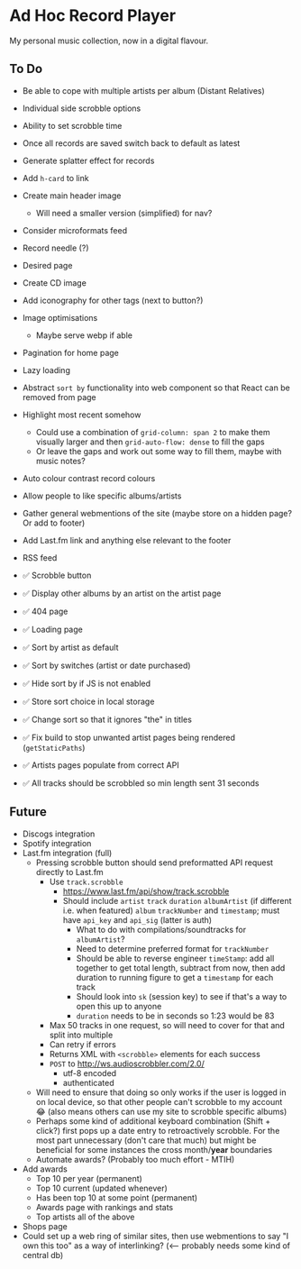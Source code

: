 # Ad Hoc Record Player

My personal music collection, now in a digital flavour.

## To Do

- Be able to cope with multiple artists per album (Distant Relatives)
- Individual side scrobble options
- Ability to set scrobble time
- Once all records are saved switch back to default as latest
- Generate splatter effect for records
- Add `h-card` to link
- Create main header image
  - Will need a smaller version (simplified) for nav?
- Consider microformats feed
- Record needle (?)
- Desired page
- Create CD image
- Add iconography for other tags (next to button?)
- Image optimisations
  - Maybe serve webp if able
- Pagination for home page
- Lazy loading
- Abstract `sort by` functionality into web component so that React can be removed from page
- Highlight most recent somehow
  - Could use a combination of `grid-column: span 2` to make them visually larger and then `grid-auto-flow: dense` to fill the gaps
  - Or leave the gaps and work out some way to fill them, maybe with music notes?
- Auto colour contrast record colours
- Allow people to like specific albums/artists
- Gather general webmentions of the site (maybe store on a hidden page? Or add to footer)
- Add Last.fm link and anything else relevant to the footer
- RSS feed

- ✅ Scrobble button
- ✅ Display other albums by an artist on the artist page
- ✅ 404 page
- ✅ Loading page
- ✅ Sort by artist as default
- ✅ Sort by switches (artist or date purchased)
- ✅ Hide sort by if JS is not enabled
- ✅ Store sort choice in local storage
- ✅ Change sort so that it ignores "the" in titles
- ✅ Fix build to stop unwanted artist pages being rendered (`getStaticPaths`)
- ✅ Artists pages populate from correct API
- ✅ All tracks should be scrobbled so min length sent 31 seconds

## Future

- Discogs integration
- Spotify integration
- Last.fm integration (full)
  - Pressing scrobble button should send preformatted API request directly to Last.fm
    - Use `track.scrobble`
      - https://www.last.fm/api/show/track.scrobble
      - Should include `artist` `track` `duration` `albumArtist` (if different i.e. when featured) `album` `trackNumber` and `timestamp`; must have `api_key` and `api_sig` (latter is auth)
        - What to do with compilations/soundtracks for `albumArtist`?
        - Need to determine preferred format for `trackNumber`
        - Should be able to reverse engineer `timeStamp`: add all together to get total length, subtract from now, then add duration to running figure to get a `timestamp` for each track
        - Should look into `sk` (session key) to see if that's a way to open this up to anyone
        - `duration` needs to be in seconds so 1:23 would be 83
    - Max 50 tracks in one request, so will need to cover for that and split into multiple
    - Can retry if errors
    - Returns XML with `<scrobble>` elements for each success
    - `POST` to http://ws.audioscrobbler.com/2.0/
      - utf-8 encoded
      - authenticated
  - Will need to ensure that doing so only works if the user is logged in on local device, so that other people can't scrobble to my account 😂 (also means others can use my site to scrobble specific albums)
  - Perhaps some kind of additional keyboard combination (Shift + click?) first pops up a date entry to retroactively scrobble. For the most part unnecessary (don't care that much) but might be beneficial for some instances the cross month/**year** boundaries
  - Automate awards? (Probably too much effort - MTIH)
- Add awards
  - Top 10 per year (permanent)
  - Top 10 current (updated whenever)
  - Has been top 10 at some point (permanent)
  - Awards page with rankings and stats
  - Top artists all of the above
- Shops page
- Could set up a web ring of similar sites, then use webmentions to say "I own this too" as a way of interlinking? (<-- probably needs some kind of central db)
